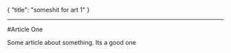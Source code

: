 {
	"title": "someshit for art 1"
}

---

#Article One

Some article about something. Its a good one

